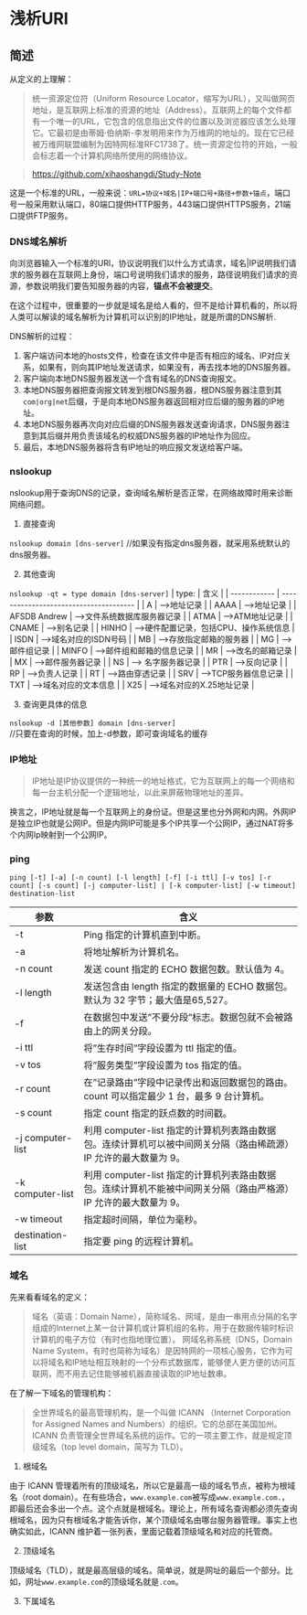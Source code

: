 # 浅析URl

## 简述

从定义的上理解：
> 统一资源定位符（Uniform Resource Locator，缩写为URL），又叫做网页地址，是互联网上标准的资源的地址（Address）。互联网上的每个文件都有一个唯一的URL，它包含的信息指出文件的位置以及浏览器应该怎么处理它。它最初是由蒂姆·伯纳斯-李发明用来作为万维网的地址的。现在它已经被万维网联盟编制为因特网标准RFC1738了。统一资源定位符的开始，一般会标志着一个计算机网络所使用的网络协议。



> https://github.com/xihaoshangdi/Study-Note

这是一个标准的URL，一般来说：`URL=协议+域名|IP+端口号+路径+参数+锚点`，端口号一般采用默认端口，80端口提供HTTP服务，443端口提供HTTPS服务，21端口提供FTP服务。

### DNS域名解析

向浏览器输入一个标准的URl，协议说明我们以什么方式请求，域名|IP说明我们请求的服务器在互联网上身份，端口号说明我们请求的服务，路径说明我们请求的资源，参数说明我们要告知服务器的内容，**锚点不会被提交**。

在这个过程中，很重要的一步就是域名是给人看的，但不是给计算机看的，所以将人类可以解读的域名解析为计算机可以识别的IP地址，就是所谓的DNS解析.

DNS解析的过程：
1. 客户端访问本地的hosts文件，检查在该文件中是否有相应的域名、IP对应关系，如果有，则向其IP地址发送请求，如果没有，再去找本地的DNS服务器。
2. 客户端向本地DNS服务器发送一个含有域名的DNS查询报文。
3. 本地DNS服务器把查询报文转发到根DNS服务器，根DNS服务器注意到其`com|org|net`后缀，于是向本地DNS服务器返回相对应后缀的服务器的IP地址。
4. 本地DNS服务器再次向对应后缀的DNS服务器发送查询请求，DNS服务器注意到其后缀并用负责该域名的权威DNS服务器的IP地址作为回应。
5. 最后，本地DNS服务器将含有IP地址的响应报文发送给客户端。

### nslookup

nslookup用于查询DNS的记录，查询域名解析是否正常，在网络故障时用来诊断网络问题。

1. 直接查询

`nslookup domain [dns-server]`
//如果没有指定dns服务器，就采用系统默认的dns服务器。


2. 其他查询

`nslookup -qt = type domain [dns-server]`
| type:        | 含义                                   |
| ------------ | -------------------------------------- |
| A            | -->地址记录                            |
| AAAA         | -->地址记录                            |
| AFSDB Andrew | -->文件系统数据库服务器记录            |
| ATMA         | -->ATM地址记录                         |
| CNAME        | -->别名记录                            |
| HINHO        | -->硬件配置记录，包括CPU、操作系统信息 |
| ISDN         | -->域名对应的ISDN号码                  |
| MB           | -->存放指定邮箱的服务器                |
| MG           | -->邮件组记录                          |
| MINFO        | -->邮件组和邮箱的信息记录              |
| MR           | -->改名的邮箱记录                      |
| MX           | -->邮件服务器记录                      |
| NS           | --> 名字服务器记录                     |
| PTR          | -->反向记录                            |
| RP           | -->负责人记录                          |
| RT           | -->路由穿透记录                        |
| SRV          | -->TCP服务器信息记录                   |
| TXT          | -->域名对应的文本信息                  |
| X25          | -->域名对应的X.25地址记录              |

3. 查询更具体的信息

`nslookup -d [其他参数] domain [dns-server]  `   
//只要在查询的时候，加上-d参数，即可查询域名的缓存


### IP地址

> IP地址是IP协议提供的一种统一的地址格式，它为互联网上的每一个网络和每一台主机分配一个逻辑地址，以此来屏蔽物理地址的差异。

换言之，IP地址就是每一个互联网上的身份证。但是这里也分外网和内网。外网IP是独立IP也就是公网IP。但是内网IP可能是多个IP共享一个公网IP，通过NAT将多个内网Ip映射到一个公网IP。

### ping

`ping [-t] [-a] [-n count] [-l length] [-f] [-i ttl] [-v tos] [-r count] [-s count] [-j computer-list] | [-k computer-list] [-w timeout] destination-list`

| 参数             | 含义                                                                                                             |
| ---------------- | ---------------------------------------------------------------------------------------------------------------- |
| -t               | Ping 指定的计算机直到中断。                                                                                      |
| -a               | 将地址解析为计算机名。                                                                                           |
| -n count         | 发送 count 指定的 ECHO 数据包数。默认值为 4。                                                                    |
| -l length        | 发送包含由 length 指定的数据量的 ECHO 数据包。默认为 32 字节；最大值是65,527。                                   |
| -f               | 在数据包中发送”不要分段”标志。数据包就不会被路由上的网关分段。                                                   |
| -i ttl           | 将”生存时间”字段设置为 ttl 指定的值。                                                                            |
| -v tos           | 将”服务类型”字段设置为 tos 指定的值。                                                                            |
| -r count         | 在”记录路由”字段中记录传出和返回数据包的路由。count 可以指定最少 1 台，最多 9 台计算机。                         |
| -s count         | 指定 count 指定的跃点数的时间戳。                                                                                |
| -j computer-list | 利用 computer-list 指定的计算机列表路由数据包。连续计算机可以被中间网关分隔（路由稀疏源）IP 允许的最大数量为 9。 |
| -k computer-list | 利用 computer-list 指定的计算机列表路由数据包。连续计算机不能被中间网关分隔（路由严格源）IP 允许的最大数量为 9。 |
| -w timeout       | 指定超时间隔，单位为毫秒。                                                                                       |
| destination-list | 指定要 ping 的远程计算机。                                                                                       |


### 域名

先来看看域名的定义：
> 域名（英语：Domain Name），简称域名、网域，是由一串用点分隔的名字组成的Internet上某一台计算机或计算机组的名称，用于在数据传输时标识计算机的电子方位（有时也指地理位置）。 网域名称系统（DNS，Domain Name System，有时也简称为域名）是因特网的一项核心服务，它作为可以将域名和IP地址相互映射的一个分布式数据库，能够使人更方便的访问互联网，而不用去记住能够被机器直接读取的IP地址数串。

在了解一下域名的管理机构：
> 全世界域名的最高管理机构，是一个叫做 ICANN （Internet Corporation for Assigned Names and Numbers）的组织。它的总部在美国加州。ICANN 负责管理全世界域名系统的运作。它的一项主要工作，就是规定顶级域名（top level domain，简写为 TLD）。


1. 根域名

由于 ICANN 管理着所有的顶级域名，所以它是最高一级的域名节点，被称为根域名（root domain）。在有些场合，`www.example.com`被写成`www.example.com.`，即最后还会多出一个点。这个点就是根域名。理论上，所有域名查询都必须先查询根域名，因为只有根域名才能告诉你，某个顶级域名由哪台服务器管理。事实上也确实如此，ICANN 维护着一张列表，里面记载着顶级域名和对应的托管商。

2. 顶级域名

顶级域名（TLD），就是最高层级的域名。简单说，就是网址的最后一个部分。比如，网址`www.example.com`的顶级域名就是`.com`。

3. 下属域名



